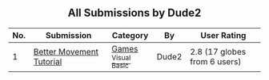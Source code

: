 ﻿<div align="center">

## All Submissions by Dude2

</div>

No.  | Submission | Category | By   | User Rating
---- | ---------- | -------- | ---- | -----------
1 | [Better Movement Tutorial<br />](https://github.com/Planet-Source-Code/dude2-better-movement-tutorial__1-29233) | [Games<br /><sup>Visual Basic</sup>](../ByCategory/games__1-38.md) | Dude2 | 2.8 (17 globes from 6 users)
